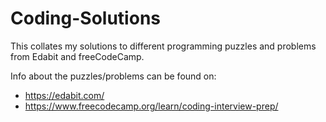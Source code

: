 # Coding-Solutions
This collates my solutions to different programming puzzles and problems from Edabit and freeCodeCamp.

Info about the puzzles/problems can be found on:
- https://edabit.com/ 
- https://www.freecodecamp.org/learn/coding-interview-prep/
